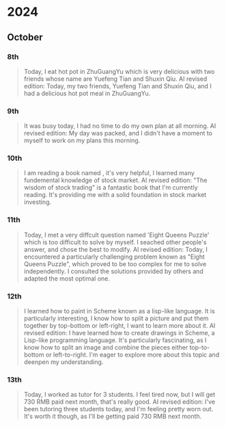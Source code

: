 # 2024

## October

### 8th
> Today, I eat hot pot in ZhuGuangYu which is very delicious with two friends whose name are Yuefeng Tian and Shuxin Qiu.
> AI revised edition: Today, my two friends, Yuefeng Tian and Shuxin Qiu, and I had a delicious hot pot meal in ZhuGuangYu.

### 9th
> It was busy today, I had no time to do my own plan at all morning.
> AI revised edition: My day was packed, and I didn't have a moment to myself to work on my plans this morning.

### 10th
> I am reading a book named <The Wisdom of Buy and Sell Stock>, it's very helpful, I learned many fundemental knowledge of stock market.
> AI revised edition: "The wisdom of stock trading" is a fantastic book that I'm currently reading. It's providing me with a solid foundation in stock market investing.

### 11th
> Today, I met a very diffcult question named 'Eight Queens Puzzle' which is too difficult to solve by myself. I seached other people's answer, and chose the best to modify.
> AI revised edition: Today, I encountered a particularly challenging problem known as "Eight Queens Puzzle", which proved to be too complex for me to solve independently. 
I consulted the solutions provided by others and adapted the most optimal one.

### 12th
> I learned how to paint in Scheme known as a lisp-like language. It is particularly interesting, I know how to split a picture and put them together by top-bottom or left-right, I want to learn more about it.
> AI revised edition: I have learned how to create drawings in Scheme, a Lisp-like programming language. It's particularly fascinating, as I know how to split an image and combine the pieces either top-to-bottom 
or left-to-right. I'm eager to explore more about this topic and deenpen my understanding.

### 13th
> Today, I worked as tutor for 3 students. I feel tired now, but I will get 730 RMB paid next month, that's really good.
> AI revised edition: I've been tutoring three students today, and I'm feeling pretty worn out. It's worth it though, as I'll be getting paid 730 RMB next month.

